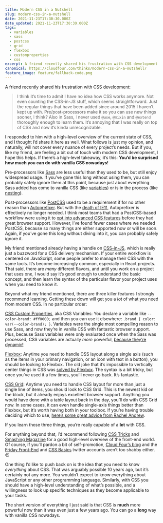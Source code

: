 ```yaml
---
title: Modern CSS in a Nutshell
slug: modern-css-in-a-nutshell
date: 2021-11-23T17:30:30.000Z
date_updated: 2021-11-23T17:30:30.000Z
tags:
  - variables
  - sass
  - postcss
  - grid
  - flexbox
  - customproperties
  - css
excerpt: A friend recently shared his frustration with CSS development. I responded to him with a high-level overview of the current state of CSS. If you’re feeling a bit out of touch with modern CSS development, I hope this helps. You’d be surprised how much you can do with vanilla CSS nowadays!
canonical: https://cloudfour.com/thinks/modern-css-in-a-nutshell/
feature_image: feature/fallback-code.png
---
```


A friend recently shared his frustration with CSS development:

> I think it’s time to admit I have no idea how CSS works anymore. Not even counting the CSS-in-JS stuff, which seems straightforward. Just the regular things that have been added since around 2015 I haven’t kept up with. Pre/post-processors make it so you can use new things sooner, I think? Also in Sass, I never used `@use`, `@mixin` and `@extend` thoroughly enough to learn them. It’s annoying that I was really on top of CSS and now it’s kinda unrecognizable.

I responded to him with a high-level overview of the current state of CSS, and I thought I’d share it here as well. What follows is just my opinion, and naturally, will not cover every nuance of every project’s needs. But if you, like my friend, are feeling a bit out of touch with modern CSS development, I hope this helps. If there’s a high-level takeaway, it’s this: **You’d be surprised how much you can do with vanilla CSS nowadays!**

Pre-processors like [Sass](https://sass-lang.com) are less useful than they used to be, but still enjoy widespread usage. If you’ve gone this long without using them, you can probably safely ignore them at this point, because just about everything Sass added has come to vanilla CSS (like [variables](https://developer.mozilla.org/en-US/docs/Web/CSS/Using_CSS_custom_properties)) or is in the process (like [nesting](https://www.w3.org/TR/css-nesting-1/)).

Post-processors like [PostCSS](https://postcss.org) used to be a requirement if for no other reason than [Autoprefixer](https://github.com/postcss/autoprefixer). But with the [death of IE11](https://twitter.com/cramforce/status/1443962459723755533), Autoprefixer is effectively no longer needed. I think most teams that had a PostCSS-based workflow were using it to [opt into advanced CSS features](https://preset-env.cssdb.org/) before they had great browser support. However, I’ve found fewer cases where we needed PostCSS, because so many things are either supported now or will be soon. Again, if you’ve gone this long without diving into it, you can probably safely ignore it.

My friend mentioned already having a handle on [CSS-in-JS](https://css-tricks.com/a-thorough-analysis-of-css-in-js/), which is really just a buzzword for a CSS delivery mechanism. If your entire workflow is centered on JavaScript, some people prefer to manage their CSS with the same tools. It’s become increasingly common, especially in React projects. That said, there are _many_ different flavors, and until you work on a project that uses one, I would say it’s good enough to understand the basic concept, and then learn the syntax of the particular flavor your project uses when you need to know it.

Beyond what my friend mentioned, there are three killer features I strongly recommend learning. Getting these down will get you a _lot_ of what you need from modern CSS. In no particular order:

[CSS Custom Properties](https://css-tricks.com/a-complete-guide-to-custom-properties/), aka CSS Variables: You declare a variable like `--color-brand: #ff0000;` and then you can use it elsewhere: `.brand { color: var(--color-brand); }`. Variables were the single most compelling reason to use Sass, and now they’re in vanilla CSS with fantastic browser support. Plus, because Sass variables were only evaluated once when the Sass was processed, CSS variables are actually _more_ powerful, [because they’re dynamic!](https://css-tricks.com/making-custom-properties-css-variables-dynamic/)

[Flexbox](https://css-tricks.com/snippets/css/a-guide-to-flexbox/): Anytime you need to handle CSS layout along a single axis (such as the items in your primary navigation, or an icon with text in a button), you should be looking to Flexbox. The old joke that it’s impossible to vertically center things in CSS was [solved by Flexbox](https://philipwalton.github.io/solved-by-flexbox/demos/vertical-centering/). The syntax is a bit tricky, but once you’ve used it a few times, you’ll never go back. It’s fantastic.

[CSS Grid](https://css-tricks.com/snippets/css/complete-guide-grid/): Anytime you need to handle CSS layout for more than just a single line of items, you should look to CSS Grid. This is the newest kid on the block, but it already enjoys excellent browser support. Anything you would have done with a table layout back in the day, you’ll do with CSS Grid now. In some cases, it can even handle single-axis things better than Flexbox, but it’s worth having both in your toolbox. If you’re having trouble deciding which to use, [here’s some great advice from Rachel Andrew](https://www.smashingmagazine.com/2018/10/flexbox-use-cases/).

If you learn those three things, you’re really capable of a **lot** with CSS.

For anything beyond that, I’d recommend following [CSS Tricks](https://css-tricks.com/) and [Smashing Magazine](https://www.smashingmagazine.com/) for a good high-level overview of the front-end world. Of course, if you’ll pardon a bit of self-promotion, [Cloud Four’s blog](https://cloudfour.com/thinks/) and the [Friday Front-End](https://twitter.com/fridayfrontend) and [CSS Basics](https://twitter.com/cssbasics) twitter accounts aren’t too shabby either. 😉

One thing I’d like to push back on is the idea that you need to know _everything_ about CSS. That was arguably possible 10 years ago, but it’s certainly not any more. You wouldn’t expect to know everything about JavaScript or any other programming language. Similarly, with CSS you should have a high-level understanding of what’s possible, and a willingness to look up specific techniques as they become applicable to your tasks.

The short version of everything I just said is that CSS is **much** more powerful now than it was even just a few years ago. You can go a **long** way with vanilla CSS nowadays.
